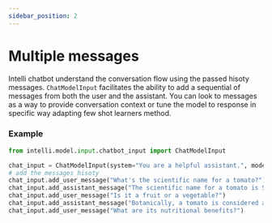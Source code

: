 ```yaml
---
sidebar_position: 2
---
```


# Multiple messages

Intelli chatbot understand the conversation flow using the passed hisoty messages. `ChatModelInput` facilitates the ability to add a sequential of messages from both the user and the assistant. You can look to messages as a way to provide conversation context or tune the model to response in specific way adapting few shot learners method.

### Example

```python
from intelli.model.input.chatbot_input import ChatModelInput

chat_input = ChatModelInput(system="You are a helpful assistant.", model="mistral-tiny")
# add the messages hisoty
chat_input.add_user_message("What's the scientific name for a tomato?")
chat_input.add_assistant_message("The scientific name for a tomato is Solanum lycopersicum.")
chat_input.add_user_message("Is it a fruit or a vegetable?")
chat_input.add_assistant_message("Botanically, a tomato is considered a fruit.")
chat_input.add_user_message("What are its nutritional benefits?")
```
